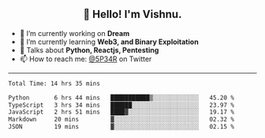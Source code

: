 <h2 align="center">👋 Hello! I'm Vishnu.</h2>


- 🔭 I’m currently working on **Dream**
- 🌱 I’m currently learning **Web3, and Binary Exploitation**
- 💬 Talks about **Python, Reactjs, Pentesting**
- 📫 How to reach me: [@5P34R](https://twitter.com/Vishnu27302693) on Twitter

---
<!--START_SECTION:waka-->

```txt
Total Time: 14 hrs 35 mins

Python       6 hrs 44 mins   ███████████▒░░░░░░░░░░░░░   45.20 %
TypeScript   3 hrs 34 mins   ██████░░░░░░░░░░░░░░░░░░░   23.97 %
JavaScript   2 hrs 51 mins   ████▓░░░░░░░░░░░░░░░░░░░░   19.17 %
Markdown     20 mins         ▓░░░░░░░░░░░░░░░░░░░░░░░░   02.32 %
JSON         19 mins         ▓░░░░░░░░░░░░░░░░░░░░░░░░   02.15 %
```

<!--END_SECTION:waka-->
